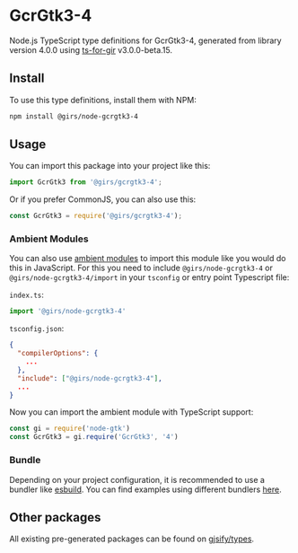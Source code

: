 
# GcrGtk3-4

Node.js TypeScript type definitions for GcrGtk3-4, generated from library version 4.0.0 using [ts-for-gir](https://github.com/gjsify/ts-for-gir) v3.0.0-beta.15.

## Install

To use this type definitions, install them with NPM:
```bash
npm install @girs/node-gcrgtk3-4
```

## Usage

You can import this package into your project like this:
```ts
import GcrGtk3 from '@girs/gcrgtk3-4';
```

Or if you prefer CommonJS, you can also use this:
```ts
const GcrGtk3 = require('@girs/gcrgtk3-4');
```

### Ambient Modules

You can also use [ambient modules](https://github.com/gjsify/ts-for-gir/tree/main/packages/cli#ambient-modules) to import this module like you would do this in JavaScript.
For this you need to include `@girs/node-gcrgtk3-4` or `@girs/node-gcrgtk3-4/import` in your `tsconfig` or entry point Typescript file:

`index.ts`:
```ts
import '@girs/node-gcrgtk3-4'
```

`tsconfig.json`:
```json
{
  "compilerOptions": {
    ...
  },
  "include": ["@girs/node-gcrgtk3-4"],
  ...
}
```

Now you can import the ambient module with TypeScript support: 

```ts
const gi = require('node-gtk')
const GcrGtk3 = gi.require('GcrGtk3', '4')
```



### Bundle

Depending on your project configuration, it is recommended to use a bundler like [esbuild](https://esbuild.github.io/). You can find examples using different bundlers [here](https://github.com/gjsify/ts-for-gir/tree/main/examples).

## Other packages

All existing pre-generated packages can be found on [gjsify/types](https://github.com/gjsify/types).

